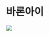 # 바론아이
<img src= "https://user-images.githubusercontent.com/39851922/67629447-f6cfdf80-f8b8-11e9-926a-561291f54ef3.png
">
